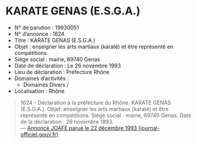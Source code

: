 # KARATE GENAS (E.S.G.A.)

- N° de parution : 19930051
- N° d’annonce : 1624
- Titre : KARATE GENAS (E.S.G.A.)
- Objet : enseigner les arts martiaux (karaté) et être représenté en compétitions
- Siège social : mairie, 69740 Genas
- Date de déclaration : Le 26 novembre 1993
- Lieu de déclaration : Préfecture Rhône
- Domaines d’activités :
  - Domaines Divers /
- Localisation : Rhône

> 1624 - Déclaration à la préfecture du Rhône. KARATE GENAS (E.S.G.A.). Objet: enseigner les arts martiaux (karaté) et être représenté en compétitions. Siège social : mairie, 69740 Genas. Date de la déclaration : 26 novembre 1993.  
> — [Annonce JOAFE parue le 22 décembre 1993 (journal-officiel.gouv.fr)](https://www.journal-officiel.gouv.fr/pages/associations-detail-annonce/?q.id=id:199300511624)